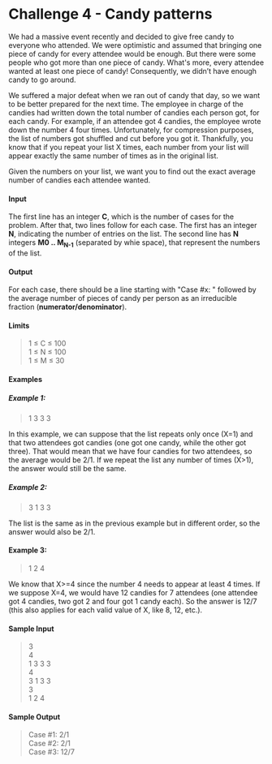 # Challenge 4 - Candy patterns
We had a massive event recently and decided to give free candy to everyone who attended. We were optimistic and assumed that bringing one piece of candy for every attendee would be enough. But there were some people who got more than one piece of candy. What's more, every attendee wanted at least one piece of candy! Consequently, we didn’t have enough candy to go around.

We suffered a major defeat when we ran out of candy that day, so we want to be better prepared for the next time. The employee in charge of the candies had written down the total number of candies each person got, for each candy. For example, if an attendee got 4 candies, the employee wrote down the number 4 four times. Unfortunately, for compression purposes, the list of numbers got shuffled and cut before you got it. Thankfully, you know that if you repeat your list X times, each number from your list will appear exactly the same number of times as in the original list.

Given the numbers on your list, we want you to find out the exact average number of candies each attendee wanted.

#### Input
The first line has an integer **C**, which is the number of cases for the problem. After that, two lines follow for each case. The first has an integer **N**, indicating the number of entries on the list. The second line has **N** integers **M0 .. M<sub>N-1</sub>** (separated by whie space), that represent the numbers of the list.

#### Output
For each case, there should be a line starting with "Case #x: " followed by the average number of pieces of candy per person as an irreducible fraction (**numerator/denominator**).

#### Limits
> 1 ≤ C ≤ 100 \
> 1 ≤ N ≤ 100 \
> 1 ≤ M ≤ 30

#### Examples
##### Example 1:

> 1 3 3 3

In this example, we can suppose that the list repeats only once (X=1) and that two attendees got candies (one got one candy, while the other got three). That would mean that we have four candies for two attendees, so the average would be 2/1. If we repeat the list any number of times (X>1), the answer would still be the same.

##### Example 2:

> 3 1 3 3

The list is the same as in the previous example but in different order, so the answer would also be 2/1.

#### Example 3:

> 1 2 4

We know that X>=4 since the number 4 needs to appear at least 4 times. If we suppose X=4, we would have 12 candies for 7 attendees (one attendee got 4 candies, two got 2 and four got 1 candy each). So the answer is 12/7 (this also applies for each valid value of X, like 8, 12, etc.).

#### Sample Input
> 3 \
> 4 \
> 1 3 3 3 \
> 4 \
> 3 1 3 3 \
> 3 \
> 1 2 4

#### Sample Output
> Case #1: 2/1 \
> Case #2: 2/1 \
> Case #3: 12/7
